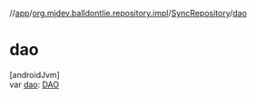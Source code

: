 //[app](../../../index.md)/[org.mjdev.balldontlie.repository.impl](../index.md)/[SyncRepository](index.md)/[dao](dao.md)

# dao

[androidJvm]\
var [dao](dao.md): [DAO](../../org.mjdev.balldontlie.database/-d-a-o/index.md)
